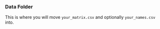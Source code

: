 ### Data Folder

This is where you will move `your_matrix.csv` and optionally `your_names.csv` into.

